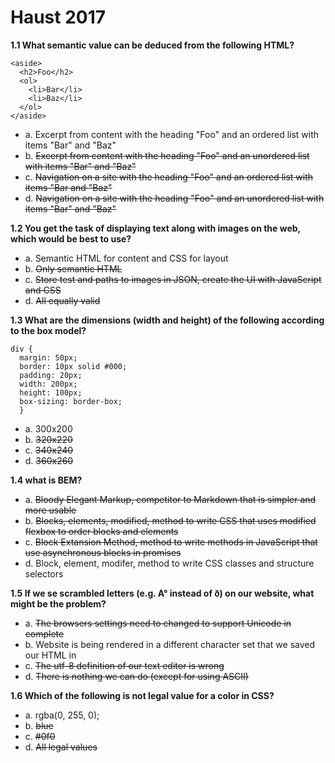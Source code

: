 # Haust 2017

**1.1 What semantic value can be deduced from the following HTML?**
```
<aside>
  <h2>Foo</h2>
  <ol>
    <li>Bar</li>
    <li>Baz</li>
  </ol>
</aside>
```
- a. Excerpt from content with the heading "Foo" and an ordered list with items "Bar" and "Baz"
- b. ~~Excerpt from content with the heading "Foo" and an unordered list with items "Bar" and "Baz"~~
- c. ~~Navigation on a site with the heading "Foo" and an ordered list with items "Bar and "Baz"~~
- d. ~~Navigation on a site with the heading "Foo" and an unordered list with items "Bar" and "Baz"~~

**1.2 You get the task of displaying text along with images on the web, which would be best to use?**

- a. Semantic HTML for content and CSS for layout
- b. ~~Only semantic HTML~~
- c. ~~Store test and paths to images in JSON, create the UI with JavaScript and CSS~~
- d. ~~All equally valid~~

**1.3 What are the dimensions (width and height) of the following according to the box model?**
```
div {
  margin: 50px;
  border: 10px solid #000;
  padding: 20px;
  width: 200px;
  height: 100px;
  box-sizing: border-box;
  }
  ```
  - a. 300x200
  - b. ~~320x220~~
  - c. ~~340x240~~
  - d. ~~360x260~~
  
  **1.4 what is BEM?**
 
 - a. ~~Bloody Elegant Markup, competitor to Markdown that is simpler and more usable~~
 - b. ~~Blocks, elements, modified, method to write CSS that uses modified flexbox to order blocks and elements~~
 - c. ~~Block Extansion Method, method to write methods in JavaScript that use asynchronous blocks in promises~~
 - d. Block, element, modifer, method to write CSS classes and structure selectors
 
 **1.5 If we se scrambled letters (e.g. A° instead of ð) on our website, what might be the problem?**
 
 - a. ~~The browsers settings need to changed to support Unicode in complete~~
 - b. Website is being rendered in a different character set that we saved our HTML in
 - c. ~~The utf-8 definition of our text editor is wrong~~
 - d. ~~There is nothing we can do (except for using ASCII)~~
 
 **1.6 Which of the following is not legal value for a color in CSS?**
 
 - a. rgba(0, 255, 0);
 - b. ~~blue~~
 - c. ~~#0f0~~
 - d. ~~All legal values~~
 
 
